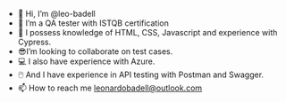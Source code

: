- 👋 Hi, I’m @leo-badell
- 👀 I’m a QA tester with ISTQB certification 
- 🌱 I possess knowledge of HTML, CSS, Javascript and experience with Cypress. 
- 😎I’m looking to collaborate on test cases. 
- 💻 I also have experience with Azure.
- 🖱️ And I have experience in API testing with Postman and Swagger.
- 📫 How to reach me leonardobadell@outlook.com

<!---
leo-badell/leo-badell is a ✨ special ✨ repository because its `README.md` (this file) appears on your GitHub profile.
You can click the Preview link to take a look at your changes.
--->
